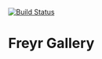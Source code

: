 [![Build Status](https://travis-ci.org/freyr/gallery.svg?branch=1.1.0-dev)](https://travis-ci.org/freyr/gallery)

# Freyr Gallery
